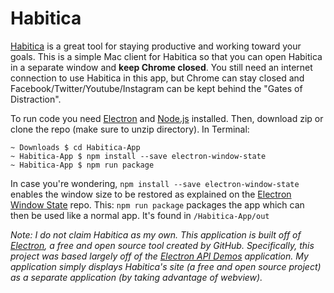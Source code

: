 # Habitica

[Habitica] is a great tool for staying productive and working toward your goals. This is a simple Mac client for Habitica so that you can open Habitica in a separate window and __keep Chrome closed__. You still need an internet connection to use Habitica in this app, but Chrome can stay closed and Facebook/Twitter/Youtube/Instagram can be kept behind the "Gates of Distraction".

To run code you need [Electron] and [Node.js] installed. Then, download zip or clone the repo (make sure to unzip directory). In Terminal:
```
~ Downloads $ cd Habitica-App
~ Habitica-App $ npm install --save electron-window-state
~ Habitica-App $ npm run package
```

In case you're wondering, ```npm install --save electron-window-state``` enables the window size to be restored as explained on the [Electron Window State] repo.
This: ```npm run package``` packages the app which can then be used like a normal app. It's found in ```/Habitica-App/out```

*Note: I do not claim Habitica as my own. This application is built off of [Electron], a free and open source tool created by GitHub. Specifically, this project was based largely off of the [Electron API Demos] application. My application simply displays Habitica's site (a free and open source project) as a separate application (by taking advantage of webview).*

[Habitica]: <https://habitica.com/>
[Electron]: <http://electron.atom.io/>
[Electron API Demos]: <https://github.com/electron/electron-api-demos>
[Electron Window State]: <https://github.com/mawie81/electron-window-state>
[Node.js]: <https://nodejs.org/en/>
